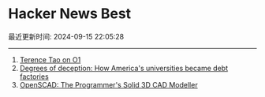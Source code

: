 # Hacker News Best

最近更新时间: 2024-09-15 22:05:28

--- 
1. [Terence Tao on O1](https://mathstodon.xyz/@tao/113132502735585408) 
2. [Degrees of deception: How America's universities became debt factories](https://anandsanwal.me/college-student-debt-deception/) 
3. [OpenSCAD: The Programmer's Solid 3D CAD Modeller](https://openscad.org/) 
